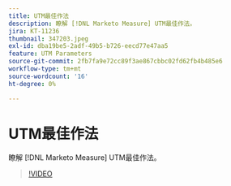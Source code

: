 ```yaml
---
title: UTM最佳作法
description: 瞭解 [!DNL Marketo Measure] UTM最佳作法。
jira: KT-11236
thumbnail: 347203.jpeg
exl-id: dba19be5-2adf-49b5-b726-eecd77e47aa5
feature: UTM Parameters
source-git-commit: 2fb7fa9e72cc89f3ae867cbbc02fd62fb4b485e6
workflow-type: tm+mt
source-wordcount: '16'
ht-degree: 0%

---
```


# UTM最佳作法

瞭解 [!DNL Marketo Measure] UTM最佳作法。

>[!VIDEO](https://video.tv.adobe.com/v/347203/?quality=12&learn=on)
